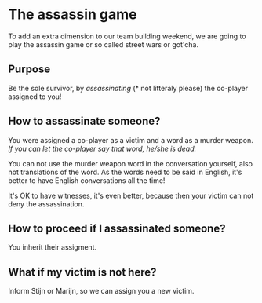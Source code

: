 # The assassin game

To add an extra dimension to our team building weekend, we are going to play the assassin game or so called street wars or got'cha.

## Purpose

Be the sole survivor, by _assassinating_ (* not litteraly please) the co-player assigned to you!

## How to assassinate someone?

You were assigned a co-player as a victim and a word as a murder weapon.
*If you can let the co-player say that word, he/she is dead.*

You can not use the murder weapon word in the conversation yourself, also not translations of the word.
As the words need to be said in English, it's better to have English conversations all the time!

It's OK to have witnesses, it's even better, because then your victim can not deny the assassination.

## How to proceed if I assassinated someone?

You inherit their assigment.

## What if my victim is not here?

Inform Stijn or Marijn, so we can assign you a new victim.
